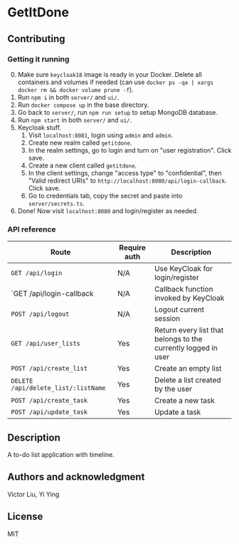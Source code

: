 # GetItDone

## Contributing
### Getting it running
0. Make sure `keycloak18` image is ready in your Docker. Delete all containers and volumes if needed (can use `docker ps -qa | xargs docker rm && docker volume prune -f`).
1. Run `npm i` in both `server/` and `ui/`.
2. Run `docker compose up` in the base directory.
3. Go back to `server/`, run `npm run setup` to setup MongoDB database.
4. Run `npm start` in both `server/` and `ui/`.
5. Keycloak stuff.
   1. Visit `localhost:8081`, login using `admin` and `admin`.
   2. Create new realm called `getitdone`.
   3. In the realm settings, go to login and turn on "user registration". Click save.
   4. Create a new client called `getitdone`.
   5. In the client settings, change "access type" to "confidential", then "Valid redirect URIs" to `http://localhost:8080/api/login-callback`. Click save.
   6. Go to credentials tab, copy the secret and paste into `server/secrets.ts`.
6. Done! Now visit `localhost:8080` and login/register as needed.
### API reference

| Route | Require auth | Description |
| --- | --- | --- |
| `GET /api/login` | N/A | Use KeyCloak for login/register |
| `GET /api/login-callback | N/A | Callback function invoked by KeyCloak |
| `POST /api/logout` | N/A | Logout current session |
| `GET /api/user_lists` | Yes | Return every list that belongs to the currently logged in user |
| `POST /api/create_list` | Yes | Create an empty list |
| `DELETE /api/delete_list/:listName` | Yes | Delete a list created by the user |
| `POST /api/create_task` | Yes | Create a new task |
| `POST /api/update_task` | Yes | Update a task |


## Description
A to-do list application with timeline.

## Authors and acknowledgment
Victor Liu, Yi Ying

## License
MIT

